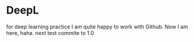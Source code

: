 # DeepL
for deep learning practice
I am quite happy to work with Github.
Now I am here, haha.
next test
commite to 1.0
